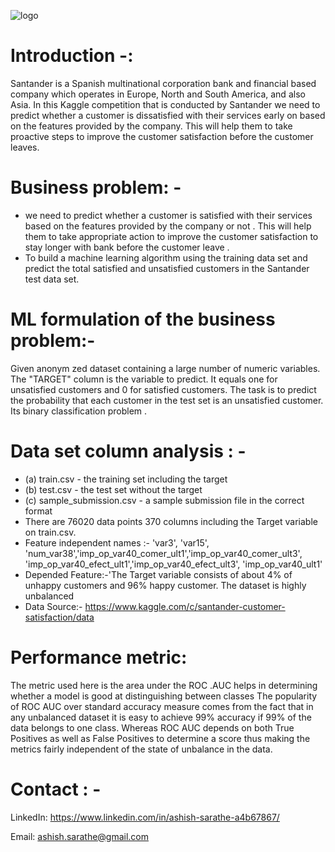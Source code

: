 
![logo](https://user-images.githubusercontent.com/57909909/157085532-8f185fa2-d753-4dfe-b834-8e11c2f52e43.jpeg)

# Introduction -:
Santander is a Spanish multinational corporation bank and financial based company which operates in Europe, North and South America, and also Asia. In this Kaggle competition that is conducted by Santander we need to predict whether a customer is dissatisfied with their services early on based on the features provided by the company. This will help them to take proactive steps to improve the customer satisfaction before the customer leaves.
# Business problem: -
- we need to predict whether a customer is satisfied with their services  based on the features provided by the company or not . This will help them to take appropriate action  to improve the customer satisfaction  to stay longer with bank  before the customer leave .
- To build a machine learning algorithm using the training data set and predict the total satisfied and unsatisfied customers in the Santander test data set.

# ML formulation of the business problem:-
Given anonym zed dataset containing a large number of numeric variables. The "TARGET" column is the variable to predict. It equals one for unsatisfied customers and 0 for satisfied customers.
The task is to predict the probability that each customer in the test set is an unsatisfied customer. Its binary classification problem .
# Data set column analysis : -
- (a)	train.csv - the training set including the target
- (b)	test.csv - the test set without the target
- (c)	sample_submission.csv - a sample submission file in the correct format
- There are 76020 data points 370 columns including the Target variable on train.csv.
- Feature independent names  :- 'var3', 'var15', 'num_var38','imp_op_var40_comer_ult1','imp_op_var40_comer_ult3', 'imp_op_var40_efect_ult1','imp_op_var40_efect_ult3', 'imp_op_var40_ult1'
- Depended Feature:-'The Target variable consists of about 4% of unhappy customers and 96% happy customer. The dataset is highly unbalanced
- Data Source:- https://www.kaggle.com/c/santander-customer-satisfaction/data
# Performance metric:
The metric used here is the area under the ROC .AUC helps in determining whether a model is good at distinguishing between classes The popularity of ROC AUC over standard accuracy measure comes from the fact that in any unbalanced dataset it is easy to achieve 99% accuracy if 99% of the data belongs to one class. Whereas ROC AUC depends on both True Positives as well as False Positives to determine a score thus making the metrics fairly independent of the state of unbalance in the data.
# Contact : -
LinkedIn: https://www.linkedin.com/in/ashish-sarathe-a4b67867/

Email: ashish.sarathe@gmail.com 

